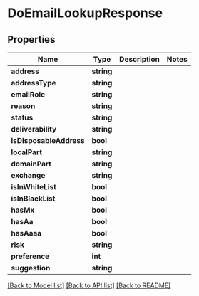 # DoEmailLookupResponse

## Properties
Name | Type | Description | Notes
------------ | ------------- | ------------- | -------------
**address** | **string** |  | 
**addressType** | **string** |  | 
**emailRole** | **string** |  | 
**reason** | **string** |  | 
**status** | **string** |  | 
**deliverability** | **string** |  | 
**isDisposableAddress** | **bool** |  | 
**localPart** | **string** |  | 
**domainPart** | **string** |  | 
**exchange** | **string** |  | 
**isInWhiteList** | **bool** |  | 
**isInBlackList** | **bool** |  | 
**hasMx** | **bool** |  | 
**hasAa** | **bool** |  | 
**hasAaaa** | **bool** |  | 
**risk** | **string** |  | 
**preference** | **int** |  | 
**suggestion** | **string** |  | 

[[Back to Model list]](../README.md#documentation-for-models) [[Back to API list]](../README.md#documentation-for-api-endpoints) [[Back to README]](../README.md)



